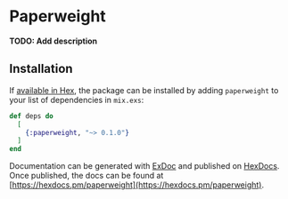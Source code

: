 # Paperweight

**TODO: Add description**

## Installation

If [available in Hex](https://hex.pm/docs/publish), the package can be installed
by adding `paperweight` to your list of dependencies in `mix.exs`:

```elixir
def deps do
  [
    {:paperweight, "~> 0.1.0"}
  ]
end
```

Documentation can be generated with [ExDoc](https://github.com/elixir-lang/ex_doc)
and published on [HexDocs](https://hexdocs.pm). Once published, the docs can
be found at [https://hexdocs.pm/paperweight](https://hexdocs.pm/paperweight).

